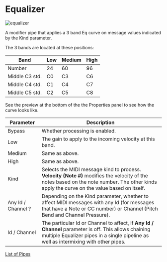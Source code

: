 # Equalizer

![equalizer](https://blokas.io/images/midihub/pipes/equalizer.svg)

A modifier pipe that applies a 3 band Eq curve on message values indicated by the Kind parameter.

The 3 bands are located at these positions:

| Band           | Low | Medium | High |
| -------------- | --- | ------ | ---- |
| Number         | 24  | 60     | 96   |
| Middle C3 std. | C0  | C3     | C6   |
| Middle C4 std. | C1  | C4     | C7   |
| Middle C5 std. | C2  | C5     | C8   |

See the preview at the bottom of the the Properties panel to see how the curve looks like.

| Parameter              | Description                                              |
| ---------------------- | -------------------------------------------------------- |
| Bypass                 | Whether processing is enabled.                           |
| Low                    | The gain to apply to the incoming velocity at this band. |
| Medium                 | Same as above.                                           |
| High                   | Same as above.                                           |
| Kind                   | Selects the MIDI message kind to process. **Velocity (Note #)** modifies the velocity of the notes based on the note number. The other kinds apply the curve on the value based on itself. |
| Any Id / Channel ?     | Depending on the Kind parameter, whether to affect MIDI messages with any Id (for messages that have a Note or CC number) or Channel (Pitch Bend and Channel Pressure). |
| Id / Channel           | The particular Id or Channel to affect, if **Any Id / Channel** parameter is off. This allows chaining multiple Equalizer pipes in a single pipeline as well as intermixing with other pipes. |

<span class="blokas-web-hide">

[List of Pipes](quick-links.md#io-pipes)

</span>